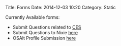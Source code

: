 Title: Forms
Date: 2014-12-03 10:20
Category: Static

Currently Available forms:

  - Submit Questions related to [CES](https://docs.google.com/forms/d/110viSOIkaYOJAvtdwY3emTHwTNPO0UdrdbM1V3MBU_U/viewform)
  - Submit Questions to Nixie [here](https://docs.google.com/forms/d/1fak9CItRjs2vatDtufOWQ2VKvN2cD5vRjESv0kqtmwo/viewform)
  - OSAlt Profile Submission [here](https://docs.google.com/forms/d/1rrGNUZE0gBiGgCiGnlW-t5FLcv_bp2fLwgREnC7IhKA/viewform)

